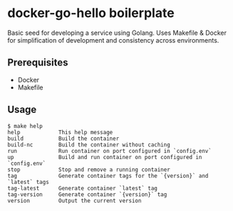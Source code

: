 # docker-go-hello boilerplate

Basic seed for developing a service using Golang.
Uses Makefile & Docker for simplification of development and consistency across environments.

## Prerequisites

- Docker
- Makefile

## Usage

```
$ make help
help            This help message
build           Build the container
build-nc        Build the container without caching
run             Run container on port configured in `config.env`
up              Build and run container on port configured in `config.env`
stop            Stop and remove a running container
tag             Generate container tags for the `{version}` and `latest` tags
tag-latest      Generate container `latest` tag
tag-version     Generate container `{version}` tag
version         Output the current version
```
